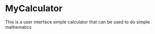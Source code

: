 # MyCalculator
This is a user interface simple calculator that can be used to do simple mathematics
